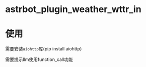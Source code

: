 # astrbot_plugin_weather_wttr_in

# 使用

需要安装`aiohttp`库(pip install aiohttp)

需要提示llm使用function_call功能
